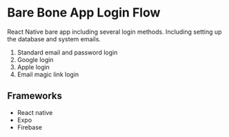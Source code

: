 # Bare Bone App Login Flow

React Native bare app including several login methods. Including setting up the database and system emails.

1. Standard email and password login
2. Google login
3. Apple login
4. Email magic link login

## Frameworks

- React native
- Expo
- Firebase
